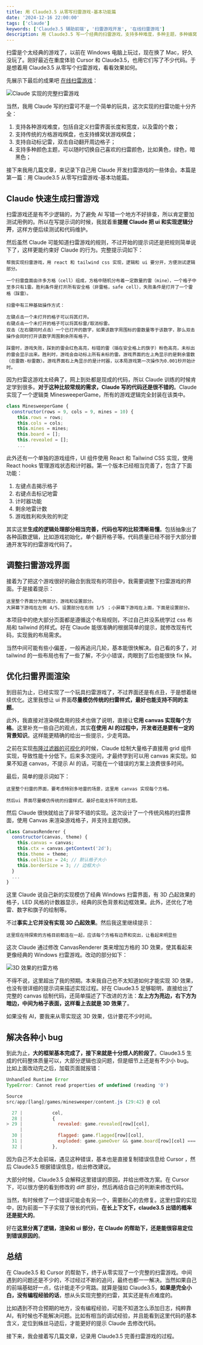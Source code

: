 ```yaml
---
title: 用 Claude3.5 从零写扫雷游戏-基本功能篇
date: '2024-12-16 22:00:00'
tags: ['claude']
keywords: ['Claude3.5 辅助前端', '扫雷游戏开发', '在线扫雷游戏']
description: 用 Claude3.5 写一个经典的扫雷游戏，支持多种难度，多种主题，多种蜂窝状游戏棋盘。作为一个前端小白，虽然遇到不少问题，但借助 Claude3.5 和 Cursor 的强大功能，最终还是实现了。本文记录实现经典扫雷部分，希望对想借助 AI 写代码的朋友有所帮助。
---
```


扫雷是个太经典的游戏了，以前在 Windows 电脑上玩过，现在换了 Mac，好久没玩了。刚好最近在重度体验 Cursor 和 Claude3.5，也用它们写了不少代码。于是想着用 Claude3.5 从零写个扫雷游戏，看看效果如何。

先展示下最后的成果吧 [在线扫雷游戏](https://games.programnotes.cn/zh/games/minesweeper)：

![Claude 实现的完整扫雷游戏](https://games.programnotes.cn/20241216_ai_gallery_blog_cover.png)

当然，我用 Claude 写的扫雷可不是一个简单的玩具，这次实现的扫雷功能十分齐全：

1. 支持各种游戏难度，包括自定义扫雷界面长度和宽度，以及雷的个数；
2. 支持传统的方格游戏棋盘，也支持蜂窝状游戏棋盘；
3. 支持自动标记雷，双击自动翻开周边格子；
4. 支持多种颜色主题，可以随时切换自己喜欢的扫雷颜色，比如黄色，绿色，暗黑色；

接下来我用几篇文章，来记录下自己用 Claude 开发扫雷游戏的一些体会。本篇是第一篇：用 Claude3.5 从零写扫雷游戏-基本功能篇。

## Claude 快速生成扫雷游戏

扫雷游戏还是有不少逻辑的，为了避免 AI 写错一个地方不好排查，所以肯定要加测试用例的。所以在写提示词的时候，我就着重**提醒 Claude 把 ui 和实现逻辑分开**，这样方便后续测试和代码维护。

然后虽然 Claude 可能知道扫雷游戏的规则，不过开始的提示词还是把规则简单说下了，这样更能约束好 Claude 的行为。完整提示词如下：

```
帮我实现扫雷游戏，用 react 和 tailwind css 实现，逻辑和 ui 要分开，方便测试逻辑部分。

一个扫雷盘面由许多方格（cell）组成，方格中随机分布着一定数量的雷（mine），一个格子中至多只有1雷。胜利条件是打开所有安全格（非雷格，safe cell），失败条件是打开了一个雷格（踩雷）。

扫雷中有三种基础操作方式：

左键点击一个未打开的格子可以将其打开。
右键点击一个未打开的格子可以将其标雷/取消标雷。
双击（左右键同时点击）一个已打开的数字，如果该数字周围标的雷数量等于该数字，那么双击操作会同时打开该数字周围剩余所有格子。

踩雷时，游戏失败，踩到的雷会红色高亮，标错的雷（插在安全格上的旗子）粉色高亮，未标出的雷会显示出来。胜利时，游戏会自动标上所有未标的雷。游戏界面的左上角显示的是剩余雷数（总雷数-标雷数）。游戏界面右上角显示的是计时器，以本局游戏第一次操作为0.001秒开始计时。
```

因为扫雷这游戏太经典了，网上到处都是现成的代码，所以 Claude 训练的时候肯定学到很多。**对于这种比较常规的需求，Claude 写的代码还是很不错的**。Claude 实现了一个逻辑类 MinesweeperGame，所有的游戏逻辑完全封装在该类中。

```javascript
class MinesweeperGame {
  constructor(rows = 9, cols = 9, mines = 10) {
    this.rows = rows;
    this.cols = cols;
    this.mines = mines;
    this.board = [];
    this.revealed = [];
    ...
```

此外还有一个单独的游戏组件，UI 组件使用 React 和 Tailwind CSS 实现，使用 React hooks 管理游戏状态和计时器。第一个版本已经相当完善了，包含了下面功能：

1. 左键点击揭示格子
2. 右键点击标记地雷
3. 计时器功能
4. 剩余地雷计数
5. 游戏胜利和失败的判定

其实这里**生成的逻辑处理部分相当完善，代码也写的比较清晰易懂**。包括抽象出了各种函数逻辑，比如游戏初始化，单个翻开格子等。代码质量已经不弱于大部分普通开发写的扫雷游戏代码了。

## 调整扫雷游戏界面

接着为了把这个游戏很好的融合到我现有的项目中，我需要调整下扫雷游戏的界面。于是接着提示：

```
这里整个界面分为两部分，游戏和设置部分。
大屏幕下游戏在左侧 4/5，设置部分在右侧 1/5 ；小屏幕下游戏在上面，下面是设置部分。
```

本项目中的绝大部分页面都是遵循这个布局规则，不过自己并没系统学过 css 布局和 tailwind 的样式。好在 Claude 能很准确的根据简单的提示，就修改现有代码，实现我的布局需求。

当然中间可能有些小偏差，一般再追问几轮，基本能很快解决。自己看的多了，对 tailwind 的一些布局也有了一些了解，不少小错误，肉眼到了后也能很快 fix 掉。

## 优化扫雷界面渲染

到目前为止，已经实现了一个玩具扫雷游戏了，不过界面还是有点丑，于是想着继续优化。这里我想让 ui 界面**尽量模仿传统的扫雷样式，最好也能支持不同的主题**。

此外，我直接对渲染棋盘用的技术也做了说明，直接让**它用 canvas 实现每个方格**。这里补充一些自己的观点，其实**在使用 AI 的过程中，开发者还是要有一定的背景知识**。这样能更精确的给出一些提示，少走弯路。

之前在实现[布隆过滤器的可视化](https://games.programnotes.cn/zh/algorithms/bloomfilter)的时候，Claude 绘制大量格子直接用 grid 组件实现，导致性能十分低下。后来多次提问，才最终学到可以用 canvas 来实现。如果不知道 canvas，不提示 AI 的话，可能在一个错误的方案上浪费很多时间。

最后，简单的提示词如下：

```
这里整个扫雷的界面，要考虑特别多地雷的场景，这里用 canvas 实现每个方格。

然后ui 界面尽量模仿传统的扫雷样式，最好也能支持不同的主题。
```

然后 Claude 很快就给出了非常不错的实现。这次设计了一个传统风格的扫雷界面，使用 Canvas 来渲染游戏格子，并支持主题切换。

```javascript
class CanvasRenderer {
  constructor(canvas, theme) {
    this.canvas = canvas;
    this.ctx = canvas.getContext('2d');
    this.theme = theme;
    this.cellSize = 24; // 默认格子大小
    this.borderSize = 3; // 边框大小
  }
  ...
}
```

这里 Claude 说自己新的实现模仿了经典 Windows 扫雷界面，有 3D 凸起效果的格子，LED 风格的计数器显示，经典的灰色背景和边框效果。此外，还优化了地雷、数字和旗子的绘制等。

不过**事实上它并没有实现 3D 凸起效果**。然后我这里继续提示：

```
这里现在待探索的方格目前都连在一起，应该每个方格有边界和突出，让看起来明显些
```

这次 Claude 通过修改 CanvasRenderer 类来增加方格的 3D 效果，使其看起来更像经典的 Windows 扫雷游戏。改动的部分如下：

![3D 效果的扫雷方格](https://games.programnotes.cn/20241216_ai_gallery_blog_3dcell.png)

不得不说，这里超出了我的预期。本来我自己也不太知道如何才能实现 3D 效果，也没有很详细的提示词来描述实现过程。好在 Claude3.5 足够聪明，直接给出了完整的 canvas 绘制代码，还简单描述了下改进的方法：**左上方为亮边，右下方为暗边，中间为格子表面，这样看上去就是 3D 效果**了。

如果没有 AI，要我来从零实现这 3D 效果，估计要花不少时间。

## 解决各种小 bug

到此为止，**大的框架基本完成了，接下来就是十分烦人的阶段了**。Claude3.5 生成的代码整体质量可以，大部分逻辑也没问题，但是细节上还是有不少小 bug。比如上面改动完之后，加载页面就报错：

```javascript
Unhandled Runtime Error
TypeError: Cannot read properties of undefined (reading '0')

Source
src/app/[lang]/games/minesweeper/content.js (29:42) @ col

  27 |           col,
  28 |           {
> 29 |             revealed: game.revealed[row][col],
     |                                          ^
  30 |             flagged: game.flagged[row][col],
  31 |             exploded: game.gameOver && game.board[row][col] === -1 && game.revealed[row][col],
  32 |           },
```

因为自己不太会前端，遇见这种错误，基本也是直接复制错误信息给 Cursor ，然后 Claude3.5 根据错误信息，给出修改建议。

大部分时候，Claude3.5 会解释这里错误的原因，并给出修改方案。在 Cursor 下，可以很方便的看到修改的 diff 部分，然后再结合自己的判断来修改代码。

当然，有时候修了一个错误可能会有另一个，需要耐心的去修复。这里扫雷的实现中，因为前面一下子实现了很长的代码，**在长上下文下，claude3.5 出错的概率还是挺大的**。

好在**这里分离了逻辑，渲染和 ui 部分，在 Claude 的帮助下，还是能很容易定位到错误原因的**。

## 总结

在 Claude3.5 和 Cursor 的帮助下，终于从零实现了一个完整的扫雷游戏。中间遇到的问题还是不少的，不过经过不断的追问，最终也都一一解决。当然如果自己的前端基础好一点，估计能走不少弯路。就算是强如 Claude3.5，**如果是完全小白，没有编程经验的话**，想从头实现完整的扫雷，其实还是有点难度的。 

比如遇到不符合预期的地方，没有编程经验，可能不知道怎么添加日志，纯粹靠 AI，有时候也不能解决问题。比如有相当的调试经验，并且能看到这里代码的基本含义，定位到蛛丝马迹后，才能更好的提示 Claude 去修改代码。

接下来，我会接着写几篇文章，记录用 Claude3.5 完善扫雷游戏的过程。